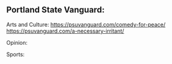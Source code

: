 <!-- ---
layout: page
title: Reportage
permalink: /reportage/
tags: reportage
--- -->
<h2>Portland State Vanguard:</h2>

Arts and Culture:
https://psuvanguard.com/comedy-for-peace/
https://psuvanguard.com/a-necessary-irritant/

Opinion:

Sports:
